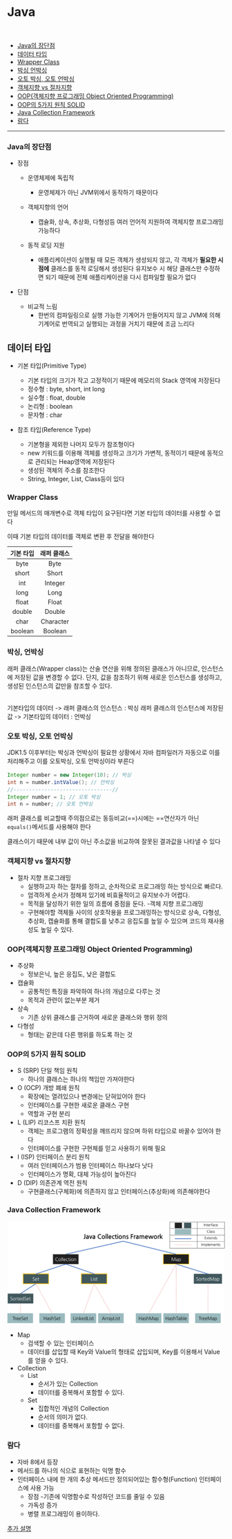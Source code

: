 # Java

<br>

- [Java의 장단점](#java의-장단점)
- [데이터 타입](#데이터-타입)
- [Wrapper Class](#wrapper-class)
- [박싱 언박싱](#박싱-언박싱)
- [오토 박싱, 오토 언박싱](#오토-박싱-오토-언박싱)
- [객체지향 vs 절차지향](#객체지향-vs-절차지향)
- [OOP(객체지향 프로그래밍 Object Oriented Programming)](#oop객체지향-프로그래밍-object-oriented-programming)
- [OOP의 5가지 원칙 SOLID](#oop의-5가지-원칙-solid)
- [Java Collection Framework](#java-collection-framework)
- [람다](#람다)
--------
### Java의 장단점
- 장점
    - 운영체제에 독립적
        - 운영체제가 아닌 JVM위에서 동작하기 때문이다
    
    - 객체지향의 언어
        - 캡슐화, 상속, 추상화, 다형성등 여러 언어적 지원하여 객체지향 프로그래밍 가능하다

    - 동적 로딩 지원
        - 애플리케이션이 실행될 때 모든 객체가 생성되지 않고, 각 객체가 **필요한 시점에** 클래스를 동적 로딩해서 생성된다
        유지보수 시 해당 클래스만 수정하면 되기 때문에 전체 애플리케이션을 다시 컴파일할 필요가 없다

- 단점
    - 비교적 느림
        - 한번의 컴파일링으로 실행 가능한 기계어가 만들어지지 않고 JVM에 의해 기계어로 번역되고 실행되는 과정을 거치기 때문에 조금 느리다

## 데이터 타입
- 기본 타입(Primitive Type)
    - 기본 타입의 크기가 작고 고정적이기 때문에 메모리의 Stack 영역에 저장된다
    - 정수형 : byte, short, int long
    - 실수형 : float, double
    - 논리형 : boolean
    - 문자형 : char

- 참조 타입(Reference Type)
    - 기본형을 제외한 나머지 모두가 참조형이다
    - new 키워드를 이용해 객체를 생성하고 크기가 가변적, 동적이기 때문에 동적으로 관리되는 Heap영역에 저장된다
    - 생성된 객체의 주소를 참조한다
    - String, Integer, List, Class등이 있다

### Wrapper Class
만일 메서드의 매개변수로 객체 타입이 요구된다면 기본 타입의 데이터를 사용할 수 없다

이때 기본 타입의 데이터를 객체로 변환 후 전달을 해야한다

|기본 타입|래퍼 클래스|
|:--:|:--:|
|byte|Byte|
|short|Short|
|int|Integer|
|long|Long|
|float|Float|
|double|Double|
|char|Character|
|boolean|Boolean|

### 박싱, 언박싱
래퍼 클래스(Wrapper class)는 산술 연산을 위해 정의된 클래스가 아니므로, 인스턴스에 저장된 값을 변경할 수 없다. 단지, 값을 참조하기 위해 새로운 인스턴스를 생성하고, 생성된 인스턴스의 값만을 참조할 수 있다.

<br>
기본타입의 데이터 -> 래퍼 클래스의 인스턴스 : 박싱
래퍼 클래스의 인스턴스에 저장된 값 -> 기본타입의 데이터 : 언박싱

### 오토 박싱, 오토 언박싱
JDK1.5 이후부터는 박싱과 언박싱이 필요한 상황에서 자바 컴파일러가 자동으로 이를 처리해주고 이를 오토박싱, 오토 언박싱이라 부른다

```java
Integer number = new Integer(10); // 박싱
int n = number.intValue(); // 언박싱
//--------------------------------//
Integer number = 1; // 오토 박싱
int n = number; // 오토 언박싱
```

래퍼 클래스를 비교할때 주의점으로는 동등비교(==)시에는 ==연산자가 아닌 `equals()`메서드를 사용해야 한다

클래스이기 때문에 내부 값이 아닌 주소값을 비교하여 잘못된 결과값을 나타낼 수 있다

### 객체지향 vs 절차지향
- 절차 지향 프로그래밍
    - 실행하고자 하는 절차를 정하고, 순차적으로 프로그래밍 하는 방식으로 빠르다.
    - 엄격하게 순서가 정해져 있기에 비효율적이고 유지보수가 어렵다.
    - 목적을 달성하기 위한 일의 흐름에 중점을 둔다.
-객체 지향 프로그래밍
    - 구현해야할 객체들 사이의 상호작용을 프로그래밍하는 방식으로 상속, 다형성, 추상화, 캡슐화를 통해 결합도를 낮추고 응집도를 높일 수 있으며 코드의 재사용성도 높일 수 있다.

### OOP(객체지향 프로그래밍 Object Oriented Programming)
- 추상화
    - 정보은닉, 높은 응집도, 낮은 결합도
- 캡슐화
    - 공통적인 특징을 파악하여 하나의 개념으로 다루는 것
    - 목적과 관련이 없는부분 제거
- 상속
    - 기존 상위 클래스를 근거하여 새로운 클래스와 행위 정의
- 다형성
    - 형태는 같은데 다른 행위를 하도록 하는 것

### OOP의 5가지 원칙 SOLID
- S (SRP) 단일 책임 원칙
    - 하나의 클래스는 하나의 책임만 가져야한다
- O (OCP) 개방 폐쇄 원칙
    - 확장에는 열려있으나 변경에는 닫혀있어야 한다
    - 인터페이스를 구현한 새로운 클래스 구현
    - 역할과 구현 분리
- L (LIP) 리코스프 치환 원칙
    - 객체는 프로그램의 정확성을 깨뜨리지 않으며 하위 타입으로 바꿀수 있어야 한다
    - 인터페이스를 구현한 구현체를 믿고 사용하기 위해 필요
- I (ISP) 인터페이스 분리 원칙
    - 여러 인터페이스가 범용 인터페이스 하나보다 낫다
    - 인터페이스가 명확, 대체 가능성이 높아진다
- D (DIP) 의존관계 역전 원칙
    - 구현클래스(구체화)에 의존하지 않고 인터페이스(추상화)에 의존해야한다

### Java Collection Framework
![collection](/image/java-collections-framework.png)

- Map
    - 검색할 수 있는 인터페이스
    - 데이터를 삽입할 때 Key와 Value의 형태로 삽입되며, Key를 이용해서 Value를 얻을 수 있다.
- Collection
    - List
        - 순서가 있는 Collection
        - 데이터를 중복해서 포함할 수 있다.
    - Set
        - 집합적인 개념의 Collection
        - 순서의 의미가 없다.
        - 데이터를 중복해서 포함할 수 없다.

### 람다
- 자바 8에서 등장
- 메서드를 하나의 식으로 표현하는 익명 함수
- 인터페이스 내에 한 개의 추상 메서드만 정의되어있는 함수형(Function) 인터페이스에 사용 가능
    - 장점
        -기존에 익명함수로 작성하던 코드를 줄일 수 있음
    - 가독성 증가
    - 병렬 프로그래밍이 용이하다.

[추가 설명](https://whatistudy.tistory.com/entry/%EB%9E%8C%EB%8B%A4)
